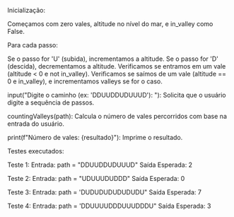 Inicialização:

Começamos com zero vales, altitude no nível do mar, e in_valley como False.

Para cada passo:

Se o passo for 'U' (subida), incrementamos a altitude.
Se o passo for 'D' (descida), decrementamos a altitude.
Verificamos se entramos em um vale (altitude < 0 e not in_valley).
Verificamos se saímos de um vale (altitude == 0 e in_valley), e incrementamos valleys se for o caso.

input("Digite o caminho (ex: 'DDUUDDUDUUUD'): "): Solicita que o usuário digite a sequência de passos.

countingValleys(path): Calcula o número de vales percorridos com base na entrada do usuário.

print(f"Número de vales: {resultado}"): Imprime o resultado.


Testes executados:

Teste 1:
Entrada: path = "DDUUDDUDUUUD"
Saída Esperada: 2

Teste 2:
Entrada: path = "UDUUUDUDDD"
Saída Esperada: 0

Teste 3:
Entrada: path = 'DUDUDUDUDUDUDU" 
Saída Esperada: 7

Teste 4:
Entrada: path = 'DDUUUUDDDUUUDDDU" 
Saída Esperada: 3